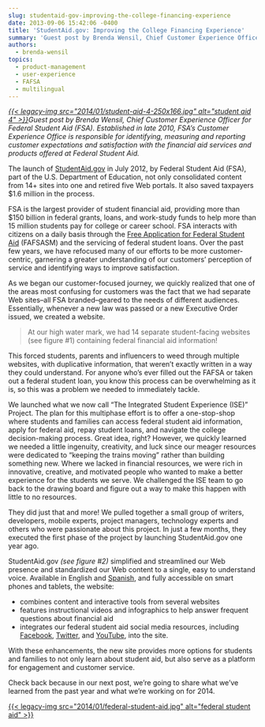 ```yaml
---
slug: studentaid-gov-improving-the-college-financing-experience
date: 2013-09-06 15:42:06 -0400
title: 'StudentAid.gov: Improving the College Financing Experience'
summary: 'Guest post by Brenda Wensil, Chief Customer Experience Officer for Federal Student Aid (FSA).  Established in late 2010, FSA’s Customer Experience Office is responsible for identifying, measuring and reporting customer expectations and satisfaction with the financial aid services and products offered at Federal Student Aid.  The launch of StudentAid.gov in July 2012,'
authors:
  - brenda-wensil
topics:
  - product-management
  - user-experience
  - FAFSA
  - multilingual
---
```


_[{{< legacy-img src="2014/01/student-aid-4-250x166.jpg" alt="student aid 4" >}}](https://s3.amazonaws.com/digitalgov/_legacy-img/2014/01/student-aid-4.jpg)Guest post by_ _Brenda Wensil, Chief Customer Experience Officer for Federal Student Aid (FSA). Established in late 2010, FSA’s Customer Experience Office is responsible for identifying, measuring and reporting customer expectations and satisfaction with the financial aid services and products offered at Federal Student Aid._ 

The launch of <a href="http://studentaid.ed.gov/" target="_blank">StudentAid.gov</a> in July 2012, by Federal Student Aid (FSA), part of the U.S. Department of Education, not only consolidated content from 14+ sites into one and retired five Web portals. It also saved taxpayers $1.6 million in the process.

FSA is the largest provider of student financial aid, providing more than $150 billion in federal grants, loans, and work-study funds to help more than 15 million students pay for college or career school. FSA interacts with citizens on a daily basis through the <a href="http://www.fafsa.ed.gov/" target="_blank">Free Application for Federal Student Aid</a> (FAFSASM) and the servicing of federal student loans. Over the past few years, we have refocused many of our efforts to be more customer-centric, garnering a greater understanding of our customers&#8217; perception of service and identifying ways to improve satisfaction.

As we began our customer-focused journey, we quickly realized that one of the areas most confusing for customers was the fact that we had separate Web sites&#8211;all FSA branded&#8211;geared to the needs of different audiences. Essentially, whenever a new law was passed or a new Executive Order issued, we created a website.

> At our high water mark, we had 14 separate student-facing websites (see figure #1) containing federal financial aid information!

This forced students, parents and influencers to weed through multiple websites, with duplicative information, that weren&#8217;t exactly written in a way they could understand. For anyone who&#8217;s ever filled out the FAFSA or taken out a federal student loan, you know this process can be overwhelming as it is, so this was a problem we needed to immediately tackle.

We launched what we now call &#8220;The Integrated Student Experience (ISE)&#8221; Project. The plan for this multiphase effort is to offer a one-stop-shop where students and families can access federal student aid information, apply for federal aid, repay student loans, and navigate the college decision-making process. Great idea, right? However, we quickly learned we needed a little ingenuity, creativity, and luck since our meager resources were dedicated to &#8220;keeping the trains moving&#8221; rather than building something new. Where we lacked in financial resources, we were rich in innovative, creative, and motivated people who wanted to make a better experience for the students we serve. We challenged the ISE team to go back to the drawing board and figure out a way to make this happen with little to no resources.

They did just that and more! We pulled together a small group of writers, developers, mobile experts, project managers, technology experts and others who were passionate about this project. In just a few months, they executed the first phase of the project by launching StudentAid.gov one year ago.

StudentAid.gov _(see figure #2)_ simplified and streamlined our Web presence and standardized our Web content to a single, easy to understand voice. Available in English and <a href="http://studentaid.ed.gov/es" target="_blank">Spanish</a>, and fully accessible on smart phones and tablets, the website:

  * combines content and interactive tools from several websites
  * features instructional videos and infographics to help answer frequent questions about financial aid
  * integrates our federal student aid social media resources, including <a href="https://www.facebook.com/FederalStudentAid" target="_blank">Facebook</a>, <a href="https://twitter.com/FAFSA" target="_blank">Twitter</a>, and <a href="http://www.youtube.com/federalstudentaid" target="_blank">YouTube</a>, into the site.

With these enhancements, the new site provides more options for students and families to not only learn about student aid, but also serve as a platform for engagement and customer service.

Check back  because in our next post, we&#8217;re going to share what we&#8217;ve learned from the past year and what we&#8217;re working on for 2014.

[{{< legacy-img src="2014/01/federal-student-aid.jpg" alt="federal student aid" >}}](https://s3.amazonaws.com/digitalgov/_legacy-img/2014/01/federal-student-aid.jpg)